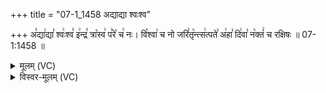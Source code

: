 +++
title = "07-1_1458 अद्याद्या श्वःश्व"

+++
अ꣣द्या꣢द्या꣣ श्वः꣢श्व꣣ इ꣢न्द्र꣣ त्रा꣡स्व꣢ प꣣रे꣡ च꣢ नः। वि꣡श्वा꣢ च नो जरि꣣तृ꣡न्त्स꣢त्पते꣣ अ꣢हा꣣ दि꣢वा꣣ न꣡क्तं꣢ च रक्षिषः ॥ 07-1:1458 ॥

<details><summary>मूलम् (VC)</summary>

अ꣣द्या꣢द्या꣣ श्वः꣢श्व꣣ इ꣢न्द्र꣣ त्रा꣡स्व꣢ प꣣रे꣡ च꣢ नः । वि꣡श्वा꣢ च नो जरि꣣तॄ꣡न्त्स꣢त्पते꣣ अ꣢हा꣣ दि꣣वा꣢ न꣡क्तं꣢ च रक्षिषः ॥१४५८॥
</details>

<details><summary>विस्वर-मूलम् (VC)</summary>

अद्याद्या श्वःश्व इन्द्र त्रास्व परे च नः । विश्वा च नो जरितॄन्त्सत्पते अहा दिवा नक्तं च रक्षिषः ॥१४५८॥
</details>
